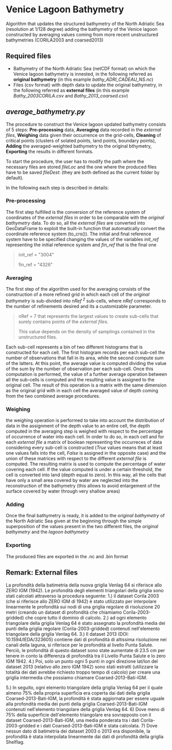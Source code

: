 # Venice Lagoon Bathymetry
Algorithm that updates the structured bathymetry of the North Adriatic Sea (resolution at 1/128 degree) adding the bathymetry of the Venice lagoon constructed by averaging values coming from more recent unstructured bathymetries (CORILA2003 and coarsed2013)

## Required files
 - Bathymetry of the North Adriatic Sea (netCDF format) on which the Venice lagoon bathymetry is innested, in the following referred as __original bathymetry__ (in this example _bathy_ADRI_CADEAU_NS.nc_)
 - Files (csv format) with depth data to update the original bathymetry, in the following referred as __external files__ (in this example _Bathy_2003CORILA.csv_ and _Bathy_2013_coarsed.csv_)

## _average_bathymetry.py_
The procedure to construct the Venice lagoon updated bathymetry consists of 5 steps: __Pre-processing__ data, __Averaging__ data recorded in the _external files_, __Weighing__ data given their occurrence on the grid-cells, __Cleaning__ of critical points (clusters of solated points, land points, boundary points), __Adding__ the averaged-weighted bathymetry to the original bthymetry, __Exporting__ the results in different formats.

To start the procedure, the user has to modify the path where the necessary files are stored _fileLoc_ and the one where the produced files have to be saved _fileDest_: (they are both defined as the current folder by default).

In the following each step is described in details:

### Pre-processing
The first step fulfilled is the conversion of the reference system of coordinates of the _external files_ in order to be comparable with the _original bathymetry_ data. To do so, all the _external files_ are converted into GeoDataFrame to exploit the built-in function that automatically convert the coordinate reference system (to_crs()). The initial and final reference system have to be specified changing the values of the variables _init_ref_ representing the initial reference system and _fin_ref_ that is the final one

>init_ref = "3004"
>
>fin_ref = "4326"



### Averaging
The first step of the algorithm used for the averaging consists of the construction of a more refined grid in which each cell of the _original bathymetry_ is sub-divided into _nRef <sup>2</sup>_ sub-cells, where _nRef_ corresponds to the number of refinements desired and its a customizable parameter.

> nRef = 7 that represents the largest values to create sub-cells that surely contains points of the _external files_.
> 
> This value depends on the density of samplings contained in the unstructured files.

Each sub-cell represents a bin of two different histograms that is constructed for each cell. The first histogram records per each sub-cell the number of observations that fall in its area, while the second compute sum of the latters. At this point, the average value is computed dividing the value of the sum by the number of observation per each sub-cell. Once this computation is performed, the value of a further average operation between all the sub-cells is computed and the resulting value is assigned to the original cell. The result of this operation is a matrix with the same dimension as the original grid with in each cell the averaged value of depth coming from the two combined average procedures.

### Weighing 
the weighing operation is performed to take into account the distribution of data in the assignment of the depth value to an entire cell, the depth computed in the averaging step is weighed with respect to the percentage of occurrence of water into each cell. In order to do so, in each cell and for each _external file_ a matrix of boolean representing the occurreces of data considering every sub-cell is constructed (_True_ values means that at least one values falls into the cell, _False_ is assigned in the opposite case) and the union of these matrices with respect to the different _external file_ is computed. The resulting matrix is used to compute the percentage of water covering each cell. If the value computed is under a certain threshold, the cell is converted into land (depth equal to zero). In this way, all the cells that have only a small area covered by water are neglected into the reconstruction of the bathymetry (this allows to avoid enlargement of the surface covered by water through very shallow areas)

###

###

### Adding
Once the final bathymetry is ready, it is added to the _original bathymetry_ of the North Adriatic Sea given at the beginning through the simple superposition of the values present in the two different files, the _original bathymetry_ and the _lagoon bathymetry_

### Exporting
The produced files are exported in the .nc and .bin format

## Remark: External files


La profondità della batimetria della nuova griglia Venlag 64 si riferisce allo ZERO IGM (1942). Le profondità degli elementi triangolari della griglia sono stati calcolati attraverso la procedura seguente:
1.) il dataset Corila 2003 (che si riferisce allo ZERO IGM di 1942) è stato utilizzato per interpolare linearmente le profondità sui nodi di una griglia regolare di risoluzione 20 metri (creando un dataset di profondità che chiamiamo Corila-2003-gridded) che copre tutto il dominio di calcolo.
2.) ad ogni elemento triangolare della griglia Venlag 64 è stato assegnato la profondità media dei punti della griglia regolare (Corila-2003-gridded) contenuti nell'elemento triangolare della griglia Venlag 64.
3.) Il dataset 2013 (DOI: 10.1594/IEDA/323605) contiene dati di profondità di altissima risoluzione nei canali della laguna, si riferisce per le profondità al livello Punta Salute. Perciò, le profondità di questo dataset sono state aumentate di 23.5 cm per tenere in conto la differenza di profondità tra il Livello Punta Salute e lo zero IGM 1942.
4.) Poi, solo un punto ogni 5 punti in ogni direzione lat/lon del dataset 2013 (relativo allo zero IGM 1942) sono stati estratti (utilizzare la totalità dei dati avrebbe richiesto troppo tempo di calcolo) per creare una griglia intermedia che possiamo chiamare Coarsed-2013-Bati-IGM.

5.) In seguito, ogni elemento triangolare della griglia Venlag 64 per il quale almeno 75% della propria superficia era coperta dai dati della griglia Coarsed-2013-Bati-IGM, la profondità è stata aggiornata per essere uguale alla profondità media dei punti della griglia Coarsed-2013-Bati-IGM contenuti nell'elemento triangolare della griglia Venlag 64. 
6) Dove meno di 75% della superficie dell'elemento triangolare era sovrapposto con il dataset Coarsed-2013-Bati-IGM, una media ponderata tra i dati Corila-2003-gridded e i dati Coarsed-2013-Bati-IGM è stata calcolata.
7) Dove nessun dato di batimetria dei dataset 2003 o 2013 era disponibile, la profondità è stata interpolata linearmente dai dati di profondità della griglia Shelflag.

